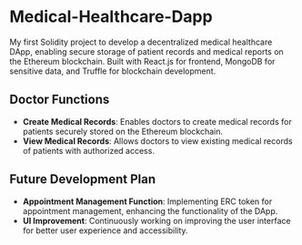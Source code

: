 # Medical-Healthcare-Dapp
My first Solidity project to develop a decentralized medical healthcare DApp, enabling secure storage of patient records and medical reports on the Ethereum blockchain. Built with React.js for frontend, MongoDB for sensitive data, and Truffle for blockchain development.

## Doctor Functions
- **Create Medical Records**: Enables doctors to create medical records for patients securely stored on the Ethereum blockchain.
- **View Medical Records**: Allows doctors to view existing medical records of patients with authorized access.

## Future Development Plan
- **Appointment Management Function**: Implementing ERC token for appointment management, enhancing the functionality of the DApp.
- **UI Improvement**: Continuously working on improving the user interface for better user experience and accessibility.
